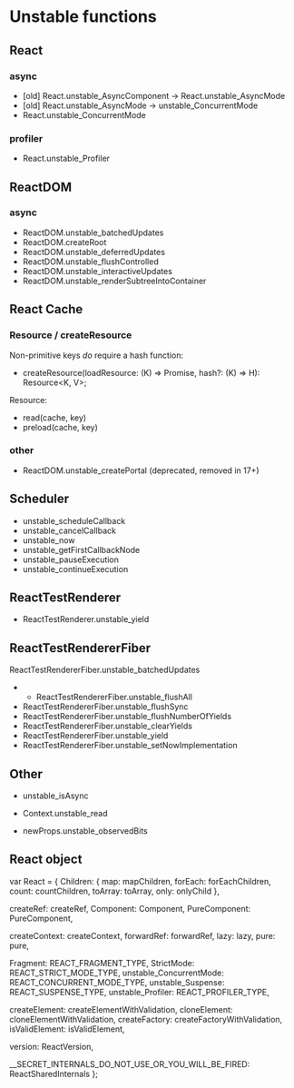 # Unstable functions

## React

### async

- [old] React.unstable_AsyncComponent -> React.unstable_AsyncMode
- [old] React.unstable_AsyncMode -> unstable_ConcurrentMode
- React.unstable_ConcurrentMode

### profiler

- React.unstable_Profiler

## ReactDOM

### async

- ReactDOM.unstable_batchedUpdates
- ReactDOM.createRoot
- ReactDOM.unstable_deferredUpdates
- ReactDOM.unstable_flushControlled
- ReactDOM.unstable_interactiveUpdates
- ReactDOM.unstable_renderSubtreeIntoContainer

## React Cache

### Resource / createResource

Non-primitive keys _do_ require a hash function:

- createResource(loadResource: (K) => Promise<V>, hash?: (K) => H): Resource<K, V>;

Resource:

- read(cache, key)
- preload(cache, key)

### other

- ReactDOM.unstable_createPortal (deprecated, removed in 17+)

## Scheduler

- unstable_scheduleCallback
- unstable_cancelCallback
- unstable_now
- unstable_getFirstCallbackNode
- unstable_pauseExecution
- unstable_continueExecution

## ReactTestRenderer

- ReactTestRenderer.unstable_yield

## ReactTestRendererFiber

ReactTestRendererFiber.unstable_batchedUpdates

- - ReactTestRendererFiber.unstable_flushAll
- ReactTestRendererFiber.unstable_flushSync
- ReactTestRendererFiber.unstable_flushNumberOfYields
- ReactTestRendererFiber.unstable_clearYields
- ReactTestRendererFiber.unstable_yield
- ReactTestRendererFiber.unstable_setNowImplementation

## Other

- unstable_isAsync

- Context.unstable_read
- newProps.unstable_observedBits

## React object

var React = {
Children: {
map: mapChildren,
forEach: forEachChildren,
count: countChildren,
toArray: toArray,
only: onlyChild
},

createRef: createRef,
Component: Component,
PureComponent: PureComponent,

createContext: createContext,
forwardRef: forwardRef,
lazy: lazy,
pure: pure,

Fragment: REACT_FRAGMENT_TYPE,
StrictMode: REACT_STRICT_MODE_TYPE,
unstable_ConcurrentMode: REACT_CONCURRENT_MODE_TYPE,
unstable_Suspense: REACT_SUSPENSE_TYPE,
unstable_Profiler: REACT_PROFILER_TYPE,

createElement: createElementWithValidation,
cloneElement: cloneElementWithValidation,
createFactory: createFactoryWithValidation,
isValidElement: isValidElement,

version: ReactVersion,

\_\_SECRET_INTERNALS_DO_NOT_USE_OR_YOU_WILL_BE_FIRED: ReactSharedInternals
};
